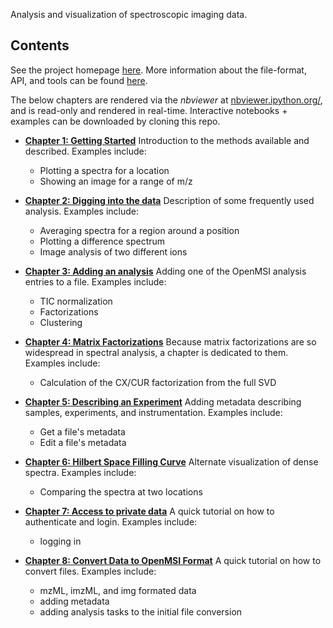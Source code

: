 Analysis and visualization of spectroscopic imaging data.

Contents
------

See the project homepage [here](http://openmsi.nersc.gov/).
More information about the file-format, API, and tools can be found [here](https://openmsi.nersc.gov/site_media/openmsi/openmsi-tk-doc/index.html).

The below chapters are rendered via the *nbviewer* at
[nbviewer.ipython.org/](http://nbviewer.ipython.org/), and is read-only and rendered in real-time.
Interactive notebooks + examples can be downloaded by cloning this repo. 

* [**Chapter 1: Getting Started**](http://nbviewer.ipython.org/urls/raw.github.com/BenBowen/openmsi-programmatic-access/master/Chapter1/Chapter1_GettingStarted.ipynb)
    Introduction to the methods available and described. Examples include:
    - Plotting a spectra for a location
    - Showing an image for a range of m/z
    
* [**Chapter 2: Digging into the data**](http://nbviewer.ipython.org/urls/raw.github.com/BenBowen/openmsi-programmatic-access/master/Chapter2/Chapter2_DiggingIntoTheData.ipynb)
    Description of some frequently used analysis. Examples include:
    - Averaging spectra for a region around a position
    - Plotting a difference spectrum
    - Image analysis of two different ions
    
* [**Chapter 3: Adding an analysis**](http://nbviewer.ipython.org/urls/raw.github.com/BenBowen/openmsi-programmatic-access/master/Chapter3/Chapter3_AddingAnAnalysis.ipynb)
    Adding one of the OpenMSI analysis entries to a file. Examples include:
    - TIC normalization
    - Factorizations
    - Clustering
    
* [**Chapter 4: Matrix Factorizations**](http://nbviewer.ipython.org/urls/raw.github.com/BenBowen/openmsi-programmatic-access/master/Chapter4/Chapter4_MatrixFactorizations.ipynb)
    Because matrix factorizations are so widespread in spectral analysis, a chapter is dedicated to them.  Examples include:
    - Calculation of the CX/CUR factorization from the full SVD
    
* [**Chapter 5: Describing an Experiment**](http://nbviewer.ipython.org/urls/raw.github.com/BenBowen/openmsi-programmatic-access/master/Chapter5/Chapter5_DescribingAnExperiment.ipynb)
    Adding metadata describing samples, experiments, and instrumentation.  Examples include:
    - Get a file's metadata
    - Edit a file's metadata
    
* [**Chapter 6: Hilbert Space Filling Curve**](http://nbviewer.ipython.org/urls/raw.github.com/BenBowen/openmsi-programmatic-access/master/Chapter6/Chapter6_HilbertSpaceFillingCurve.ipynb)
    Alternate visualization of dense spectra. Examples include:
    - Comparing the spectra at two locations
    
* [**Chapter 7: Access to private data**](http://nbviewer.ipython.org/urls/raw.github.com/BenBowen/openmsi-programmatic-access/master/Chapter7/Chapter7_AccessToPrivateData.ipynb)
    A quick tutorial on how to authenticate and login. Examples include:
    - logging in

* [**Chapter 8: Convert Data to OpenMSI Format**](http://nbviewer.ipython.org/urls/raw.github.com/BenBowen/openmsi-programmatic-access/master/Chapter8/Chapter8_convertDataToOpenMSI.ipynb)
    A quick tutorial on how to convert files. Examples include:
    - mzML, imzML, and img formated data
    - adding metadata
    - adding analysis tasks to the initial file conversion
